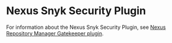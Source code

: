 # Nexus Snyk Security Plugin

For information about the Nexus Snyk Security Plugin, see [Nexus Repository Manager Gatekeeper plugin](https://docs.snyk.io/integrations/private-registry-gatekeeper-plugins/nexus-repository-manager-gatekeeper-plugin).
